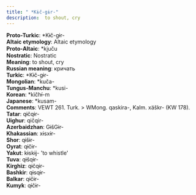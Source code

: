 ```yaml
---
title: " *Kɨč-gɨr-"
description:  to shout, cry
---
```


<strong>Proto-Turkic</strong>:  *Kɨč-gɨr-<br>
<strong>Altaic etymology</strong>:  Altaic etymology<br>
<strong> Proto-Altaic</strong>:  *ki̯uču<br>
<strong>Nostratic</strong>:  Nostratic<br>
<strong>Meaning</strong>:  to shout, cry<br>
<strong>Russian meaning</strong>:  кричать<br>
<strong>Turkic</strong>:  *Kɨč-gɨr-<br>
<strong>Mongolian</strong>:  *kuča-<br>
<strong>Tungus-Manchu</strong>:  *kusi-<br>
<strong>Korean</strong>:  *kìčhɨ́-m<br>
<strong>Japanese</strong>:  *kusam-<br>
<strong>Comments</strong>:  VEWT 261. Turk. > WMong. qaskira-, Kalm. xäškr- (KW 178).<br>
<strong>Tatar</strong>:  qɨčqɨr-<br>
<strong>Uighur</strong>:  qičqir-<br>
<strong>Azerbaidzhan</strong>:  GɨšGɨr-<br>
<strong>Khakassian</strong>:  xɨsxɨr-<br>
<strong>Shor</strong>:  qɨšɨr-<br>
<strong>Oyrat</strong>:  qɨčɨr-<br>
<strong>Yakut</strong>:  kɨskɨj- 'to whistle'<br>
<strong>Tuva</strong>:  qɨšqɨr-<br>
<strong>Kirghiz</strong>:  qɨčqɨr-<br>
<strong>Bashkir</strong>:  qɨsqɨr-<br>
<strong>Balkar</strong>:  qɨčɨr-<br>
<strong>Kumyk</strong>:  qɨčɨr-<br>


